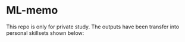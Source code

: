 # ML-memo
This repo is only for private study. The outputs have been transfer into personal skillsets shown below:

